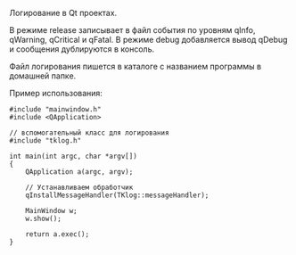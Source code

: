 Логирование в Qt проектах.

В режиме release записывает в файл события по уровням qInfo, qWarning, qCritical и qFatal.
В режиме debug добавляется вывод qDebug и сообщения дублируются в консоль.

Файл логирования пишется в каталоге с названием программы в домашней папке.

Пример использования:

	#include "mainwindow.h"
	#include <QApplication>

	// вспомогательный класс для логирования
	#include "tklog.h"

	int main(int argc, char *argv[])
	{
		QApplication a(argc, argv);

		// Устанавливаем обработчик
		qInstallMessageHandler(TKlog::messageHandler);

		MainWindow w;
		w.show();

		return a.exec();
	}
